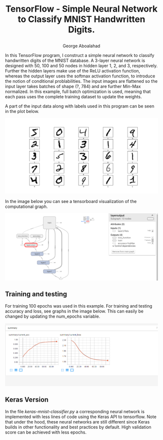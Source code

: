 # <p align="center"> TensorFlow - Simple Neural Network to Classify MNIST Handwritten Digits. </p>
<p align="center"> George Aboalahad </p>

In this TensorFlow program, I construct a simple neural network to classify handwritten digits of the MNIST database. A 3-layer neural network is designed with 50, 100 and 50 nodes in hidden layer 1, 2, and 3, respectively. Further the hidden layers make use of the ReLU activation function, whereas the output layer uses the softmax activation function, to introduce the notion of conditional problabilities. The input images are flattened so the input layer takes batches of shape (?, 784) and are further Min-Max normalized. In this example, full batch optimization is used, meaning that each pass uses the complete training dataset to update the weights.

A part of the input data along with labels used in this program can be seen in the plot below.

![Data](https://github.com/Geoab13/tf_mnist_classification/blob/master/training_data.png)

In the image below you can see a tensorboard visualization of the computational graph.

![Computational Graph](https://github.com/Geoab13/tf_mnist_classification/blob/master/mnist_computational_graph.png)

## Training and testing

For training 100 epochs was used in this example. For training and testing accuracy and loss, see graphs in the image below. This can easily be changed by updating the num_epochs variable.

![Accuracy](https://github.com/Geoab13/tf_mnist_classification/blob/master/mnist_acc_loss.png)

## Keras Version

In the file *keras-mnist-classifier.py* a corresponding neural network is implemented with less lines of code using the Keras API to tensorflow. Note that under the hood, these neural networks are still different since Keras builds in other functionality and best practices by default. High validation score can be achieved with less epochs.
